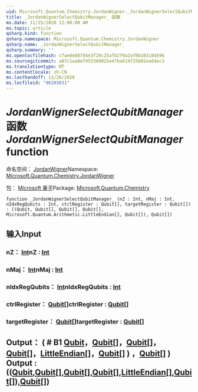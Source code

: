 ```yaml
---
uid: Microsoft.Quantum.Chemistry.JordanWigner._JordanWignerSelectQubitManager_
title: _JordanWignerSelectQubitManager_ 函数
ms.date: 11/25/2020 12:00:00 AM
ms.topic: article
qsharp.kind: function
qsharp.namespace: Microsoft.Quantum.Chemistry.JordanWigner
qsharp.name: _JordanWignerSelectQubitManager_
qsharp.summary: ''
ms.openlocfilehash: cfae8e687d4e3f29c25afb2f9a2af0b103184596
ms.sourcegitcommit: a87c1aa8e7453360025e47ba614f25b02ea84ec3
ms.translationtype: MT
ms.contentlocale: zh-CN
ms.lasthandoff: 11/26/2020
ms.locfileid: "96203631"
---
```

# <a name="_jordanwignerselectqubitmanager_-function"></a><span data-ttu-id="ced0a-102">_JordanWignerSelectQubitManager_ 函数</span><span class="sxs-lookup"><span data-stu-id="ced0a-102">_JordanWignerSelectQubitManager_ function</span></span>

<span data-ttu-id="ced0a-103">命名空间： [JordanWigner](xref:Microsoft.Quantum.Chemistry.JordanWigner)</span><span class="sxs-lookup"><span data-stu-id="ced0a-103">Namespace: [Microsoft.Quantum.Chemistry.JordanWigner](xref:Microsoft.Quantum.Chemistry.JordanWigner)</span></span>

<span data-ttu-id="ced0a-104">包： [Microsoft 量子](https://nuget.org/packages/Microsoft.Quantum.Chemistry)</span><span class="sxs-lookup"><span data-stu-id="ced0a-104">Package: [Microsoft.Quantum.Chemistry](https://nuget.org/packages/Microsoft.Quantum.Chemistry)</span></span>




```qsharp
function _JordanWignerSelectQubitManager_ (nZ : Int, nMaj : Int, nIdxRegQubits : Int, ctrlRegister : Qubit[], targetRegister : Qubit[]) : ((Qubit, Qubit[], Qubit[], Qubit[], Microsoft.Quantum.Arithmetic.LittleEndian[], Qubit[]), Qubit[])
```


## <a name="input"></a><span data-ttu-id="ced0a-105">输入</span><span class="sxs-lookup"><span data-stu-id="ced0a-105">Input</span></span>

### <a name="nz--int"></a><span data-ttu-id="ced0a-106">nZ： [Int](xref:microsoft.quantum.lang-ref.int)</span><span class="sxs-lookup"><span data-stu-id="ced0a-106">nZ : [Int](xref:microsoft.quantum.lang-ref.int)</span></span>




### <a name="nmaj--int"></a><span data-ttu-id="ced0a-107">nMaj： [Int](xref:microsoft.quantum.lang-ref.int)</span><span class="sxs-lookup"><span data-stu-id="ced0a-107">nMaj : [Int](xref:microsoft.quantum.lang-ref.int)</span></span>




### <a name="nidxregqubits--int"></a><span data-ttu-id="ced0a-108">nIdxRegQubits： [Int](xref:microsoft.quantum.lang-ref.int)</span><span class="sxs-lookup"><span data-stu-id="ced0a-108">nIdxRegQubits : [Int](xref:microsoft.quantum.lang-ref.int)</span></span>




### <a name="ctrlregister--qubit"></a><span data-ttu-id="ced0a-109">ctrlRegister： [Qubit](xref:microsoft.quantum.lang-ref.qubit)[]</span><span class="sxs-lookup"><span data-stu-id="ced0a-109">ctrlRegister : [Qubit](xref:microsoft.quantum.lang-ref.qubit)[]</span></span>




### <a name="targetregister--qubit"></a><span data-ttu-id="ced0a-110">targetRegister： [Qubit](xref:microsoft.quantum.lang-ref.qubit)[]</span><span class="sxs-lookup"><span data-stu-id="ced0a-110">targetRegister : [Qubit](xref:microsoft.quantum.lang-ref.qubit)[]</span></span>





## <a name="output--qubitqubitqubitqubitlittleendianqubitqubit"></a><span data-ttu-id="ced0a-111">Output： ( # B1 [Qubit](xref:microsoft.quantum.lang-ref.qubit)，[Qubit](xref:microsoft.quantum.lang-ref.qubit)[]，[Qubit](xref:microsoft.quantum.lang-ref.qubit)[]，[Qubit](xref:microsoft.quantum.lang-ref.qubit)[]，[LittleEndian](xref:Microsoft.Quantum.Arithmetic.LittleEndian)[]，[Qubit](xref:microsoft.quantum.lang-ref.qubit)[] ) ，[Qubit](xref:microsoft.quantum.lang-ref.qubit)[] ) </span><span class="sxs-lookup"><span data-stu-id="ced0a-111">Output : (([Qubit](xref:microsoft.quantum.lang-ref.qubit),[Qubit](xref:microsoft.quantum.lang-ref.qubit)[],[Qubit](xref:microsoft.quantum.lang-ref.qubit)[],[Qubit](xref:microsoft.quantum.lang-ref.qubit)[],[LittleEndian](xref:Microsoft.Quantum.Arithmetic.LittleEndian)[],[Qubit](xref:microsoft.quantum.lang-ref.qubit)[]),[Qubit](xref:microsoft.quantum.lang-ref.qubit)[])</span></span>

